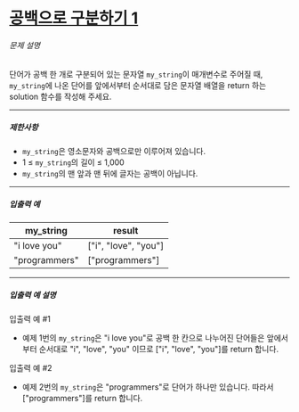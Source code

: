# [공백으로 구분하기 1](https://school.programmers.co.kr/learn/courses/30/lessons/181869)


###### 문제 설명


단어가 공백 한 개로 구분되어 있는 문자열 `my_string`이 매개변수로 주어질 때, `my_string`에 나온 단어를 앞에서부터 순서대로 담은 문자열 배열을 return 하는 solution 함수를 작성해 주세요.




---


##### 제한사항


* `my_string`은 영소문자와 공백으로만 이루어져 있습니다.
* 1 ≤ `my_string`의 길이 ≤ 1,000
* `my_string`의 맨 앞과 맨 뒤에 글자는 공백이 아닙니다.




---


##### 입출력 예




| my\_string | result |
| --- | --- |
| "i love you" | \["i", "love", "you"] |
| "programmers" | \["programmers"] |




---


##### 입출력 예 설명


입출력 예 \#1


* 예제 1번의 `my_string`은 "i love you"로 공백 한 칸으로 나누어진 단어들은 앞에서부터 순서대로 "i", "love", "you" 이므로 \["i", "love", "you"]를 return 합니다.


입출력 예 \#2


* 예제 2번의 `my_string`은 "programmers"로 단어가 하나만 있습니다. 따라서 \["programmers"]를 return 합니다.



